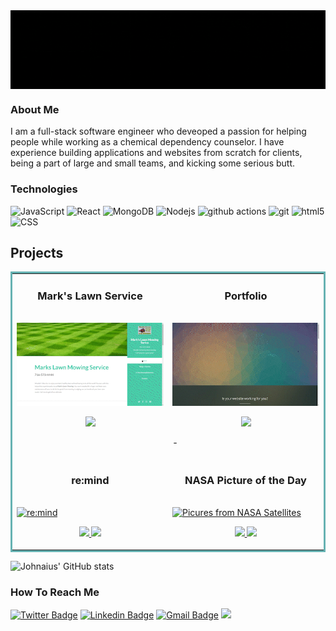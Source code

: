 <!-- ![JohnZ](https://github.com/Johnaius/Johnaius/blob/main/JZBanner.gif) -->
<img align="center" src="https://github.com/Johnaius/Johnaius/blob/main/JZBAnner.gif" width="850" />

### About Me

I am a full-stack software engineer who deveoped a passion for helping people while working as a chemical dependency counselor. I have experience building applications and websites from scratch for clients, being a part of large and small teams, and kicking some serious butt. 

### Technologies
![JavaScript](https://img.shields.io/badge/-JavaScript-000?&logo=JavaScript)
<img alt="React" src="https://img.shields.io/badge/-React-45b8d8?style=flat-square&logo=react&logoColor=white" />
<img alt="MongoDB" src="https://img.shields.io/badge/-MongoDB-13aa52?style=flat-square&logo=mongodb&logoColor=white" />
<img alt="Nodejs" src="https://img.shields.io/badge/-Nodejs-43853d?style=flat-square&logo=Node.js&logoColor=white" />
<img alt="github actions" src="https://img.shields.io/badge/-Github_Actions-2088FF?style=flat-square&logo=github-actions&logoColor=white" />
<img alt="git" src="https://img.shields.io/badge/-Git-F05032?style=flat-square&logo=git&logoColor=white" />
<img alt="html5" src="https://img.shields.io/badge/-HTML5-E34F26?style=flat-square&logo=html5&logoColor=white" />
![CSS](https://img.shields.io/badge/Style-CSS-informational?style=flat&logo=css3&logoColor=white&color=4AB197)

## Projects
<table bordercolor="#66b2b2">
<tr>
    <td width="50%" valign="top">
      <h3 align="center">Mark's Lawn Service</h3>
        <br />
        <a target="https://markslawnmowing.netlify.app/" href="https://markslawnmowing.netlify.app/">
            <img src="MarkGIf.gif" width="100%" alt="Mark Lawn"/>
        </a>
        <br />
        <p align="center">
          
  <a href="https://github.com/Johnaius" target="_blank">
    <img src="https://img.shields.io/static/v1?label=|&message=REPO&color=23555f&style=plastic&logo=github&logo-color=white"/>
  </a>  
  <!-- <a href="https://markslawnmowing.netlify.app/" target="_blank">
    <img src="https://img.shields.io/static/v1?label=|&message=WEBSITE&color=cdf998&style=plastic&logo=wordpress&logo-color=white"/>
  </a> -->
      </p>
        <p><strong></p>
    </td>
    <td width="50%" valign="top">
      <h3 align="center">Portfolio</h3>
        <br />
      <a target=https://johnaius.netlify.app/" href="https://johnaius.netlify.app/git a">
            <img src="portGif.gif" width="100%"  alt="Portfolio"/>
        </a>
        <br />
        <p align="center">
          
  <a href="https://github.com/Johnaius/portfolio" target="_blank">
    <img src="https://img.shields.io/static/v1?label=|&message=REPO&color=23555f&style=plastic&logo=github&logo-color=white"/>
  </a>
  <!-- <a href="https://johnaius.netlify.app/" target="_blank">
    <img src="https://img.shields.io/static/v1?label=|&message=WEBSITE&color=cdf998&style=plastic&logo=wordpress&logo-color=white"/>
  </a> -->
      </p>
        <p><strong></strong> - </p>
    </td>
  </tr>
   <tr>
    <td width="50%" valign="top">
      <h3 align="center">re:mind</h3>
      <br />
        <a target="_blank" href="#">
          <img src="#" width="100%" alt="re:mind"/>
        </a>
      <br />
        <p align="center">
  <a href="#" target="_blank">
    <img src="https://img.shields.io/static/v1?label=|&message=REPO&color=23555f&style=plastic&logo=github&logo-color=white"/>
  </a>
  <a href="#" target="_blank">
    <img src="https://img.shields.io/static/v1?label=|&message=WEBSITE&color=cdf998&style=plastic&logo=wordpress&logo-color=white"/>
  </a>
      </p>
        <p><strong></p>
    </td>
    <td width="50%" valign="top">
      <h3 align="center">NASA Picture of the Day</h3>
        <br />
        <a target="_blank" href="">
          <img src="" width="100%" alt="Picures from NASA Satellites"/>
        </a>
        <br />
        <p align="center">
          
  <a href="#" target="_blank">
    <img src="https://img.shields.io/static/v1?label=|&message=REPO&color=23555f&style=plastic&logo=github&logo-color=white"/>
  </a>
  <a href="" target="_blank">
    <img src="https://img.shields.io/static/v1?label=|&message=WEBSITE&color=cdf998&style=plastic&logo=wordpress&logo-color=white"/>
  </a>
      </p>
        <p><strong></p>
    </td>
  </tr>
</table>


![Johnaius' GitHub stats](https://github-readme-stats.vercel.app/api?username=Johnaius&show_icons=true&theme=radical)

### How To Reach Me
[![Twitter Badge](https://img.shields.io/badge/-@Johnaius-1ca0f1?style=flat-square&labelColor=1ca0f1&logo=twitter&logoColor=white&link=https://twitter.com/Johnaius)](https://twitter.com/Johnaius) 
[![Linkedin Badge](https://img.shields.io/badge/-Johnaius-blue?style=flat-square&logo=Linkedin&logoColor=white&link=https://www.linkedin.com/in/Johnaius/)](https://www.linkedin.com/in/Johnaius/)
[![Gmail Badge](https://img.shields.io/badge/-JohnZak80@gmail.com-c14438?style=flat-square&logo=Gmail&logoColor=white&link=mailto:JohnZak80@gmail.com)](mailto:Johnzak80@gmail.com)
[<img src="https://img.shields.io/badge/Personal%20Site-Johnaius-red">](https://johnzak.netlify.app/)
<!---
Johnaius/Johnaius is a ✨ special ✨ repository because its `README.md` (this file) appears on your GitHub profile.
You can click the Preview link to take a look at your changes.
---
